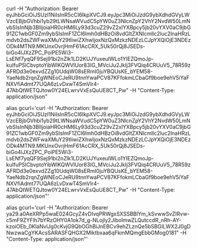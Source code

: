 curl -H "Authorization: Bearer eyJhbGciOiJSUzI1NiIsInR5cCI6IkpXVCJ9.eyJpc3MiOiJzdG9ybXdhdGVyLWVzcEBjbGVhbi1yb29tLWNsaWVudC5pYW0uZ3NlcnZpY2VhY2NvdW50LmNvbSIsInNjb3BlIjoiaHR0cHM6Ly93d3cuZ29vZ2xlYXBpcy5jb20vYXV0aC9jbG91ZC1wbGF0Zm9ybSIsImF1ZCI6Imh0dHBzOi8vdGltZXNlcmllc2luc2lnaHRzLmdvb2dsZWFwaXMuY29tIiwiZXhwIjoxNzQxMzkzNDEzLCJpYXQiOjE3NDEzODk4MTN9.MKUnxOvrjHmF61AcCRX_5Uk50rQj8JSEDs-biGo4lJXzZPC_PoiPE5Wi3-LsENf7yqQF9Sej91bi2nZlk1LD2KUJYuxeulWLo1YIEZQmoJp-kuIfuPSlCbvptoYibWIKQWVlUor83IG_MVciJu2JkIj3FVQiq4CRUuV5_78R59zAFRDd3e0exvdZZg10UdqW08sERmI0juYBQUsKE_bYEM58-YaeNdb2rqnZgWNEoCJeRU9tnnYwaPCV87KFfokmLCbaGf9boe9ehV5iYaFNXVfiAdmt77UQA6zLvDxwT4SmVIr4-47AbQtWETQJtow0Y24ELwrvVxEsQuUE8CT_Pw" -H "Content-Type: application/json"



alias gcurl='curl -H "Authorization: Bearer eyJhbGciOiJSUzI1NiIsInR5cCI6IkpXVCJ9.eyJpc3MiOiJzdG9ybXdhdGVyLWVzcEBjbGVhbi1yb29tLWNsaWVudC5pYW0uZ3NlcnZpY2VhY2NvdW50LmNvbSIsInNjb3BlIjoiaHR0cHM6Ly93d3cuZ29vZ2xlYXBpcy5jb20vYXV0aC9jbG91ZC1wbGF0Zm9ybSIsImF1ZCI6Imh0dHBzOi8vdGltZXNlcmllc2luc2lnaHRzLmdvb2dsZWFwaXMuY29tIiwiZXhwIjoxNzQxMzkzNDEzLCJpYXQiOjE3NDEzODk4MTN9.MKUnxOvrjHmF61AcCRX_5Uk50rQj8JSEDs-biGo4lJXzZPC_PoiPE5Wi3-LsENf7yqQF9Sej91bi2nZlk1LD2KUJYuxeulWLo1YIEZQmoJp-kuIfuPSlCbvptoYibWIKQWVlUor83IG_MVciJu2JkIj3FVQiq4CRUuV5_78R59zAFRDd3e0exvdZZg10UdqW08sERmI0juYBQUsKE_bYEM58-YaeNdb2rqnZgWNEoCJeRU9tnnYwaPCV87KFfokmLCbaGf9boe9ehV5iYaFNXVfiAdmt77UQA6zLvDxwT4SmVIr4-47AbQtWETQJtow0Y24ELwrvVxEsQuUE8CT_Pw" -H "Content-Type: application/json"'

alias gcurl='curl -H "Authorization: Bearer ya29.a0AeXRPp5waE024GcyZ4vDIvqPRWgxSXSSBBlYm_kSvwwSvZIRvw-c5mF9ZYFIh7bYRzOHY0A1ok7d_g-NLojly2JibolmwZLQutccdR_nRh-AY-kzoiOEb_0KlaNvlJg0cKvjG9QbOGhBiJnEBCv9ehZLznQe5bSBGILWX2J0gDNwzwaCgYKAcsSARASFQHGX2Miktbxaa6qFkmMQmgEbbGMog0181" -H "Content-Type: application/json"'